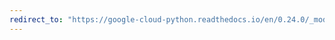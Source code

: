 ```yaml
---
redirect_to: "https://google-cloud-python.readthedocs.io/en/0.24.0/_modules/google/cloud/datastore/query.html"
---
```

